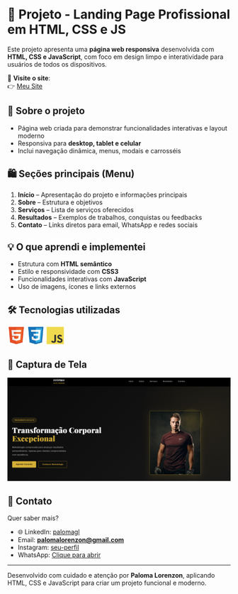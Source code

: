 # 🚀 Projeto - Landing Page Profissional em HTML, CSS e JS

Este projeto apresenta uma **página web responsiva** desenvolvida com **HTML, CSS e JavaScript**, com foco em design limpo e interatividade para usuários de todos os dispositivos.

🔗 **Visite o site**:  
👉 [Meu Site](https://seu-site-aqui.vercel.app/)

## 📖 Sobre o projeto

- Página web criada para demonstrar funcionalidades interativas e layout moderno  
- Responsiva para **desktop, tablet e celular**  
- Inclui navegação dinâmica, menus, modais e carrosséis  

## 🛍️ Seções principais (Menu)

1. **Início** – Apresentação do projeto e informações principais  
2. **Sobre** – Estrutura e objetivos 
3. **Serviços** – Lista de serviços oferecidos  
4. **Resultados** – Exemplos de trabalhos, conquistas ou feedbacks  
5. **Contato** – Links diretos para email, WhatsApp e redes sociais  

## 💡 O que aprendi e implementei

- Estrutura com **HTML semântico**  
- Estilo e responsividade com **CSS3**  
- Funcionalidades interativas com **JavaScript**  
- Uso de imagens, ícones e links externos  

## 🛠️ Tecnologias utilizadas

<p align="left">
  <img src="https://raw.githubusercontent.com/devicons/devicon/master/icons/html5/html5-original.svg" alt="HTML5" width="40" height="40"/>
  <img src="https://raw.githubusercontent.com/devicons/devicon/master/icons/css3/css3-original.svg" alt="CSS3" width="40" height="40"/>
  <img src="https://raw.githubusercontent.com/devicons/devicon/master/icons/javascript/javascript-original.svg" alt="JavaScript" width="40" height="40"/>
</p>

## 📸 Captura de Tela

![Screenshot do Site](interfase.png)  

## 📲 Contato

Quer saber mais?  

- 🌐 LinkedIn: [palomagl](https://linkedin.com/in/palomagl)  
- Email: **palomalorenzon@gmail.com**  
- Instagram: [seu-perfil](https://instagram.com/_palomagl)  
- WhatsApp: [Clique para abrir](https://wa.me/+5551998127367)

---

Desenvolvido com cuidado e atenção por **Paloma Lorenzon**, aplicando HTML, CSS e JavaScript para criar um projeto funcional e moderno.
